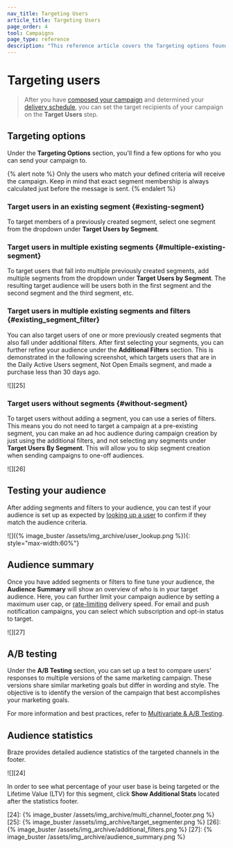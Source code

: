 ```yaml
---
nav_title: Targeting Users
article_title: Targeting Users
page_order: 4
tool: Campaigns
page_type: reference
description: "This reference article covers the Targeting options found in the targeting users step of campaign creation."
---
```


# Targeting users

> After you have [composed your campaign][1] and determined your [delivery schedule][2], you can set the target recipients of your campaign on the **Target Users** step. 

## Targeting options

Under the **Targeting Options** section, you'll find a few options for who you can send your campaign to.

{% alert note %}
Only the users who match your defined criteria will receive the campaign. Keep in mind that exact segment membership is always calculated just before the message is sent.
{% endalert %}

### Target users in an existing segment {#existing-segment}

To target members of a previously created segment, select one segment from the dropdown under **Target Users by Segment**.

### Target users in multiple existing segments {#multiple-existing-segment}

To target users that fall into multiple previously created segments, add multiple segments from the dropdown under **Target Users by Segment**. The resulting target audience will be users both in the first segment and the second segment and the third segment, etc.

### Target users in multiple existing segments and filters {#existing_segment_filter}

You can also target users of one or more previously created segments that also fall under additional filters. After first selecting your segments, you can further refine your audience under the **Additional Filters** section. This is demonstrated in the following screenshot, which targets users that are in the Daily Active Users segment, Not Open Emails segment, and made a purchase less than 30 days ago.

![][25]

### Target users without segments {#without-segment}

To target users without adding a segment, you can use a series of filters. This means you do not need to target a campaign at a pre-existing segment, you can make an ad hoc audience during campaign creation by just using the additional filters, and not selecting any segments under **Target Users By Segment**. This will allow you to skip segment creation when sending campaigns to one-off audiences.

![][26]

## Testing your audience

After adding segments and filters to your audience, you can test if your audience is set up as expected by [looking up a user]({{site.baseurl}}/user_guide/engagement_tools/segments/user_lookup/) to confirm if they match the audience criteria.

![]({% image_buster /assets/img_archive/user_lookup.png %}){: style="max-width:60%"}

## Audience summary

Once you have added segments or filters to fine tune your audience, the **Audience Summary** will show an overview of who is in your target audience. Here, you can further limit your campaign audience by setting a maximum user cap, or [rate-limiting][3] delivery speed. For email and push notification campaigns, you can select which subscription and opt-in status to target.

![][27]

## A/B testing

Under the **A/B Testing** section, you can set up a test to compare users' responses to multiple versions of the same marketing campaign. These versions share similar marketing goals but differ in wording and style. The objective is to identify the version of the campaign that best accomplishes your marketing goals. 

For more information and best practices, refer to [Multivariate & A/B Testing][4].

## Audience statistics

Braze provides detailed audience statistics of the targeted channels in the footer.

![][24]

In order to see what percentage of your user base is being targeted or the Lifetime Value (LTV) for this segment, click **Show Additional Stats** located after the statistics footer.

[1]: {{site.baseurl}}/user_guide/engagement_tools/campaigns/building_campaigns/creating_campaign/
[2]: {{site.baseurl}}/user_guide/engagement_tools/campaigns/building_campaigns/delivery_types/
[3]: {{site.baseurl}}/user_guide/engagement_tools/campaigns/testing_and_more/rate-limiting/
[4]: {{site.baseurl}}/user_guide/engagement_tools/testing/multivariant_testing/
[24]: {% image_buster /assets/img_archive/multi_channel_footer.png %}
[25]: {% image_buster /assets/img_archive/target_segmenter.png %}
[26]: {% image_buster /assets/img_archive/additional_filters.png %}
[27]: {% image_buster /assets/img_archive/audience_summary.png %}
